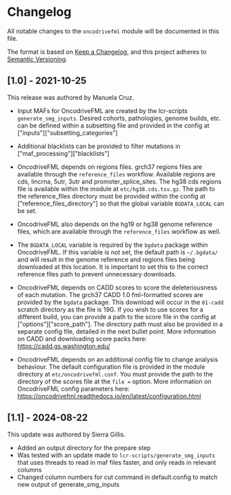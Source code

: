 # Changelog

All notable changes to the `oncodrivefml` module will be documented in this file.

The format is based on [Keep a Changelog](https://keepachangelog.com/en/1.0.0/),
and this project adheres to [Semantic Versioning](https://semver.org/spec/v2.0.0.html).

## [1.0] - 2021-10-25

This release was authored by Manuela Cruz.

- Input MAFs for OncodriveFML are created by the lcr-scripts `generate_smg_inputs`. Desired cohorts, pathologies, genome builds, etc. can be defined within a subsetting file and provided in the config at ["inputs"]["subsetting_categories"]

- Additional blacklists can be provided to filter mutations in ["maf_processing"]["blacklists"]

- OncodriveFML depends on regions files. grch37 regions files are available through the `reference_files` workflow. Available regions are cds, lincrna, 5utr, 3utr and promoter_splice_sites. The hg38 cds regions file is available within the module at `etc/hg38.cds.tsv.gz`. The path to the reference_files directory must be provided within the config at ["reference_files_directory"] so that the global variable `BGDATA_LOCAL` can be set.

- OncodriveFML also depends on the hg19 or hg38 genome reference files, which are available through the `reference_files` workflow as well.

- The `BGDATA_LOCAL` variable is required by the `bgdata` package within OncodriveFML. If this variable is not set, the default path is `~/.bgdata/` and will result in the genome reference and regions files being downloaded at this location. It is important to set this to the correct reference files path to prevent unnecessary downloads.

- OncodriveFML depends on CADD scores to score the deleteriousness of each mutation. The grch37 CADD 1.0 fml-formatted scores are provided by the `bgdata` package. This download will occur in the `01-cadd` scratch directory as the file is 19G. If you wish to use scores for a different build, you can provide a path to the score file in the config at ["options"]["score_path"]. The directory path must also be provided in a separate config file, detailed in the next bullet point. More information on CADD and downloading score packs here: https://cadd.gs.washington.edu/

- OncodriveFML depends on an additional config file to change analysis behaviour. The default configuration file is provided in the module directory at `etc/oncodrivefml.conf`. You must provide the path to the directory of the scores file at the `file =` option. More information on OncodriveFML config parameters here: https://oncodrivefml.readthedocs.io/en/latest/configuration.html


## [1.1] - 2024-08-22

This update was authored by Sierra Gillis.

- Added an output directory for the prepare step
- Was tested with an update made to `lcr-scripts/generate_smg_inputs` that uses threads to read in maf files faster, and only reads in relevant columns
- Changed column numbers for cut command in default.config to match new output of generate_smg_inputs